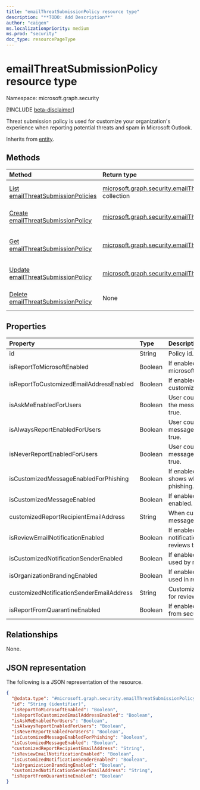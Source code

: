 ```yaml
---
title: "emailThreatSubmissionPolicy resource type"
description: "**TODO: Add Description**"
author: "caigen"
ms.localizationpriority: medium
ms.prod: "security"
doc_type: resourcePageType
---
```


# emailThreatSubmissionPolicy resource type

Namespace: microsoft.graph.security

[!INCLUDE [beta-disclaimer](../../includes/beta-disclaimer.md)]

Threat submission policy is used for customize your organization's experience when reporting potential threats and spam in Microsoft Outlook.


Inherits from [entity](../resources/entity.md).

## Methods
|Method|Return type|Description|
|:---|:---|:---|
|[List emailThreatSubmissionPolicies](../api/security-threatsubmissionroot-list-emailthreatsubmissionpolicies.md)|[microsoft.graph.security.emailThreatSubmissionPolicy](../resources/security-emailthreatsubmissionpolicy.md) collection|Get a list of the [emailThreatSubmissionPolicy](../resources/security-emailthreatsubmissionpolicy.md) objects and their properties.|
|[Create emailThreatSubmissionPolicy](../api/security-emailthreatsubmissionpolicy-post-emailthreatsubmissionpolicies.md)|[microsoft.graph.security.emailThreatSubmissionPolicy](../resources/security-emailthreatsubmissionpolicy.md)|Create a new [emailThreatSubmissionPolicy](../resources/security-emailthreatsubmissionpolicy.md) object.|
|[Get emailThreatSubmissionPolicy](../api/security-emailthreatsubmissionpolicy-get.md)|[microsoft.graph.security.emailThreatSubmissionPolicy](../resources/security-emailthreatsubmissionpolicy.md)|Read the properties and relationships of an [emailThreatSubmissionPolicy](../resources/security-emailthreatsubmissionpolicy.md) object.|
|[Update emailThreatSubmissionPolicy](../api/security-emailthreatsubmissionpolicy-update.md)|[microsoft.graph.security.emailThreatSubmissionPolicy](../resources/security-emailthreatsubmissionpolicy.md)|Update the properties of an [emailThreatSubmissionPolicy](../resources/security-emailthreatsubmissionpolicy.md) object.|
|[Delete emailThreatSubmissionPolicy](../api/security-threatsubmissionroot-delete-emailthreatsubmissionpolicies.md)|None|Deletes an [emailThreatSubmissionPolicy](../resources/security-emailthreatsubmissionpolicy.md) object.|

## Properties
| Property                                 | Type    | Description                                                                                | Key | Required |
|:-----------------------------------------|:--------|:-------------------------------------------------------------------------------------------|:----|:---------|
| id                                       | String  | Policy id.                                                                                 | ✔   | ✔        |
| isReportToMicrosoftEnabled               | Boolean | If enabled, the email will be sent to microsoft for analysis.                              | ❌   | ✔        |
| isReportToCustomizedEmailAddressEnabled  | Boolean | If enabled, the email will be sent to customizedReportRecipientEmailAddress.               | ❌   | ✔        |
| isAskMeEnabledForUsers                   | Boolean | User could use 'Ask me before reporting the message' option. The default value is true.    | ❌   | ✔        |
| isAlwaysReportEnabledForUsers            | Boolean | User could use 'Always report the message' option. The default value is true.              | ❌   | ✔        |
| isNeverReportEnabledForUsers             | Boolean | User could use 'Never report the message' option. The default value is true.               | ❌   | ✔        |
| isCustomizedMessageEnabledForPhishing    | Boolean | If enabled, customized message only shows when email is reported as phishing.              | ❌   | ✔        |
| isCustomizedMessageEnabled               | Boolean | If enabled, customized message is enabled.                                                 | ❌   | ✔        |
| customizedReportRecipientEmailAddress    | String  | When customized address enabled, the message will be sent to this address.                 | ❌   | ✔        |
| isReviewEmailNotificationEnabled         | Boolean | If enabled, system sends email notification to reporter when admin reviews the submission. | ❌   | ✔        |
| isCustomizedNotificationSenderEnabled    | Boolean | If enabled, notificationSenderAddress is used by review notification email.                | ❌   | ✔        |
| isOrganizationBrandingEnabled            | Boolean | If enabled, tenant branding logo will be used in review notification message.              | ❌   | ✔        |
| customizedNotificationSenderEmailAddress | String  | Customized notification sender address for review notification message.                    | ❌   | ✔        |
| isReportFromQuarantineEnabled            | Boolean | If enabled, submission could be created from security portal quarantine page.              | ❌   | ✔        |

## Relationships
None.

## JSON representation
The following is a JSON representation of the resource.
<!-- {
  "blockType": "resource",
  "keyProperty": "id",
  "@odata.type": "microsoft.graph.security.emailThreatSubmissionPolicy",
  "baseType": "microsoft.graph.entity",
  "openType": false
}
-->
``` json
{
  "@odata.type": "#microsoft.graph.security.emailThreatSubmissionPolicy",
  "id": "String (identifier)",
  "isReportToMicrosoftEnabled": "Boolean",
  "isReportToCustomizedEmailAddressEnabled": "Boolean",
  "isAskMeEnabledForUsers": "Boolean",
  "isAlwaysReportEnabledForUsers": "Boolean",
  "isNeverReportEnabledForUsers": "Boolean",
  "isCustomizedMessageEnabledForPhishing": "Boolean",
  "isCustomizedMessageEnabled": "Boolean",
  "customizedReportRecipientEmailAddress": "String",
  "isReviewEmailNotificationEnabled": "Boolean",
  "isCustomizedNotificationSenderEnabled": "Boolean",
  "isOrganizationBrandingEnabled": "Boolean",
  "customizedNotificationSenderEmailAddress": "String",
  "isReportFromQuarantineEnabled": "Boolean"
}
```

